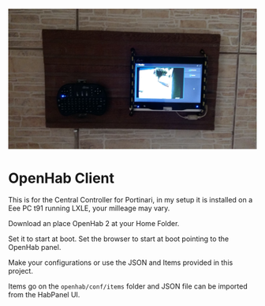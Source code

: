 <p align="center">
  <img src="https://github.com/pedromalta/PortinariPhotos/raw/master/Central%20Client/20170830_141748.jpg" alt="Central Command Center for Portinari."/>
</p>

# OpenHab Client

This is for the Central Controller for Portinari, in my setup it is installed on a Eee PC t91 running LXLE, your milleage may vary.

Download an place OpenHab 2 at your Home Folder.

Set it to start at boot. Set the browser to start at boot pointing to the OpenHab panel.

Make your configurations or use the JSON and Items provided in this project.

Items go on the ``openhab/conf/items`` folder and JSON file can be imported from the HabPanel UI.
